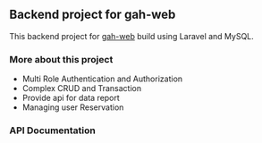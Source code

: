 ## Backend project for gah-web

This backend project for [gah-web](https://github.com/AdnSmile/gah-web) build using Laravel and MySQL.

### More about this project
- Multi Role Authentication and Authorization
- Complex CRUD and Transaction
- Provide api for data report
- Managing user Reservation

### API Documentation
